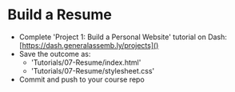 # Build a Resume

* Complete 'Project 1: Build a Personal Website' tutorial on Dash: [https://dash.generalassemb.ly/projects]()
* Save the outcome as:
  - 'Tutorials/07-Resume/index.html'
  - 'Tutorials/07-Resume/stylesheet.css'
* Commit and push to your course repo